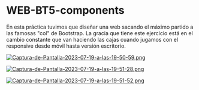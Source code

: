 # WEB-BT5-components
En esta práctica tuvimos que diseñar una web sacando el máximo partido a las famosas "col" de Bootstrap. La gracia que tiene este ejercicio está en el cambio constante que van haciendo las cajas cuando jugamos con el responsive desde móvil hasta versión escritorio.

[![Captura-de-Pantalla-2023-07-19-a-las-19-50-59.png](https://i.postimg.cc/tgjBV2nt/Captura-de-Pantalla-2023-07-19-a-las-19-50-59.png)](https://postimg.cc/DSxr9Qg8)

[![Captura-de-Pantalla-2023-07-19-a-las-19-51-28.png](https://i.postimg.cc/ZRYjwncW/Captura-de-Pantalla-2023-07-19-a-las-19-51-28.png)](https://postimg.cc/SX5WsyH4)

[![Captura-de-Pantalla-2023-07-19-a-las-19-51-52.png](https://i.postimg.cc/hvfsqYNg/Captura-de-Pantalla-2023-07-19-a-las-19-51-52.png)](https://postimg.cc/kRPKQTnh)

